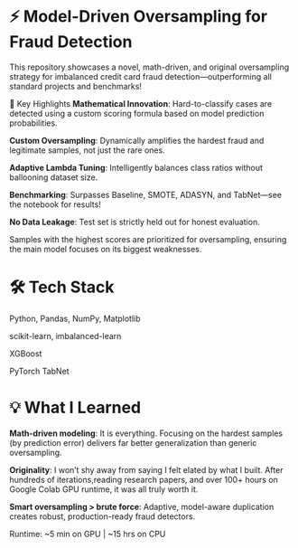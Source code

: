 
# ⚡ Model-Driven Oversampling for Fraud Detection
This repository showcases a novel, math-driven, and original oversampling strategy for imbalanced credit card fraud detection—outperforming all standard projects and benchmarks!

🚀 Key Highlights
**Mathematical Innovation**: Hard-to-classify cases are detected using a custom scoring formula based on model prediction probabilities.

**Custom Oversampling**: Dynamically amplifies the hardest fraud and legitimate samples, not just the rare ones.

**Adaptive Lambda Tuning**: Intelligently balances class ratios without ballooning dataset size.

**Benchmarking**: Surpasses Baseline, SMOTE, ADASYN, and TabNet—see the notebook for results!

**No Data Leakage**: Test set is strictly held out for honest evaluation.


Samples with the highest scores are prioritized for oversampling, ensuring the main model focuses on its biggest weaknesses.

# 🛠️ Tech Stack
Python, Pandas, NumPy, Matplotlib

scikit-learn, imbalanced-learn

XGBoost

PyTorch TabNet

# 💡 What I Learned
**Math-driven modeling**: It is everything. Focusing on the hardest samples (by prediction error) delivers far better generalization than generic oversampling.

**Originality**: I won’t shy away from saying I felt elated by what I built. After hundreds of iterations,reading research papers, and over 100+ hours on Google Colab GPU runtime, it was all truly worth it.

**Smart oversampling > brute force**: Adaptive, model-aware duplication creates robust, production-ready fraud detectors.

Runtime: ~5 min on GPU | ~15 hrs on CPU
